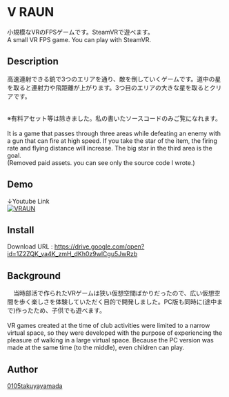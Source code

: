 # V RAUN
小規模なVRのFPSゲームです。SteamVRで遊べます。
<br>
A small VR FPS game. You can play with SteamVR.

## Description
高速連射できる銃で3つのエリアを通り、敵を倒していくゲームです。道中の星を取ると連射力や飛距離が上がります。3つ目のエリアの大きな星を取るとクリアです。

<br>
※有料アセット等は除きました。私の書いたソースコードのみご覧になれます。
<br><br>
It is a game that passes through three areas while defeating an enemy with a gun that can fire at high speed. If you take the star of the item, the firing rate and flying distance will increase. The big star in the third area is the goal.
<br>
(Removed paid assets. you can see only the source code I wrote.)

## Demo
↓Youtube Link
<br>
[![VRAUN](https://i.ytimg.com/vi/bsUs4_VK_UM/hqdefault.jpg "Youtubeリンク")](https://www.youtube.com/watch?v=bsUs4_VK_UM)

## Install
Download URL : https://drive.google.com/open?id=1Z2ZQK_va4K_zmH_dKh0z9wlCgu5JwRzb

## Background
　当時部活で作られたVRゲームは狭い仮想空間ばかりだったので、広い仮想空間を歩く楽しさを体験していただく目的で開発しました。PC版も同時に(途中まで)作ったため、子供でも遊べます。
 <br><br>
VR games created at the time of club activities were limited to a narrow virtual space, so they were developed with the purpose of experiencing the pleasure of walking in a large virtual space. Because the PC version was made at the same time (to the middle), even children can play.

## Author
[0105takuyayamada](https://github.com/0105takuyayamada)
